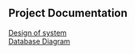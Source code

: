 ## Project Documentation
[Design of system](https://link.excalidraw.com/l/1YdriwUB9fX/2ZyN0ly9npq)
<br>
[Database Diagram](https://dbdiagram.io/d/Larb-On-Me-6693b42d9939893daee01444)
